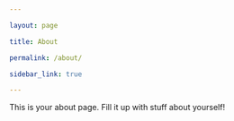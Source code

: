 ```yaml
---

layout: page

title: About

permalink: /about/

sidebar_link: true

---
```

This is your about page. Fill it up with stuff about yourself!